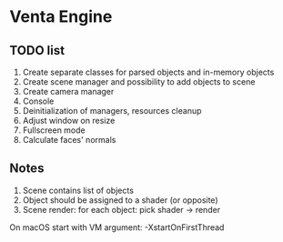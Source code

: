 # Venta Engine
## TODO list
1. Create separate classes for parsed objects and in-memory objects
2. Create scene manager and possibility to add objects to scene
3. Create camera manager
4. Console
5. Deinitialization of managers, resources cleanup
6. Adjust window on resize
7. Fullscreen mode
8. Calculate faces' normals

## Notes
1. Scene contains list of objects
2. Object should be assigned to a shader (or opposite)
3. Scene render: for each object: pick shader -> render

On macOS start with VM argument: -XstartOnFirstThread